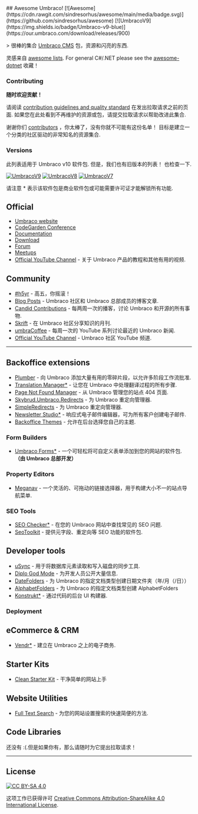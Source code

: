 <div class="github-widget" data-repo="umbraco-community/awesome-umbraco"></div>
## Awesome Umbraco! [![Awesome](https://cdn.rawgit.com/sindresorhus/awesome/main/media/badge.svg)](https://github.com/sindresorhus/awesome) [![UmbracoV9](https://img.shields.io/badge/Umbraco-v9-blue)](https://our.umbraco.com/download/releases/900)

&gt; 很棒的集合 [Umbraco CMS](https://github.com/umbraco/Umbraco-CMS/) 包，资源和闪亮的东西.

灵感来自 [awesome lists](https://github.com/sindresorhus/awesome). For general C#/.NET please see the [awesome-dotnet](https://github.com/quozd/awesome-dotnet/) 收藏！

### Contributing

**随时欢迎贡献！** 

请阅读 [contribution guidelines and quality standard](https://github.com/umbraco-community/awesome-umbraco/blob/master/CONTRIBUTING.md) 在发出拉取请求之前的页面. 如果您在此处看到不再维护的资源或包，请提交拉取请求以帮助改进此集合.

谢谢你们 [contributors](https://github.com/umbraco-community/awesome-umbraco/graphs/contributors) ，你太棒了，没有你就不可能有这份名单！ 目标是建立一个分类的社区驱动的非常知名的资源集合.

### Versions
此列表适用于 Umbraco v10 软件包. 但是，我们也有旧版本的列表！ 也检查一下.

[![UmbracoV9](https://img.shields.io/badge/Umbraco-v9-blue)](https://github.com/umbraco-community/awesome-umbraco/blob/master/UMBRACO-V9.md)
[![UmbracoV8](https://img.shields.io/badge/Umbraco-v8-blue)](https://github.com/umbraco-community/awesome-umbraco/blob/master/UMBRACO-V8.md)
[![UmbracoV7](https://img.shields.io/badge/Umbraco-v7-blue)](https://github.com/umbraco-community/awesome-umbraco/blob/master/UMBRACO-V7.md)


请注意 * 表示该软件包是商业软件包或可能需要许可证才能解锁所有功能.

## Official

* [Umbraco website](https://umbraco.com)
* [CodeGarden Conference](https://codegarden20.com/)
* [Documentation](https://our.umbraco.com/documentation/)
* [Download](https://our.umbraco.com/download/)
* [Forum](https://our.umbraco.com/forum/)
* [Meetups](https://www.meetup.com/pro/umbraco)
* [Official YouTube Channel](https://www.youtube.com/umbracohq) - 关于 Umbraco 产品的教程和其他有用的视频.

## Community

* [#h5yr](https://h5yr.com/) - 高五，你摇滚！
* [Blog Posts](https://our.umbraco.com/community/blog-posts/) - Umbraco 社区和 Umbraco 总部成员的博客文章.
* [Candid Contributions](https://candidcontributions.com/) - 每两周一次的播客，讨论 Umbraco 和开源的所有事物.
* [Skrift](https://skrift.io/) - 在 Umbraco 社区分享知识的月刊.
* [umbraCoffee](https://www.youtube.com/umbracoffee) - 每周一次的 YouTube 系列讨论最近的 Umbraco 新闻.
* [Official YouTube Channel](https://www.youtube.com/c/umbracocommunity/) - Umbraco 社区 YouTube 频道.

---

## Backoffice extensions

* [Plumber](https://our.umbraco.com/packages/backoffice-extensions/plumber-workflow-for-umbraco/) - 向 Umbraco 添加大量有用的零碎片段，以允许多阶段工作流批准.
* [Translation Manager*](https://our.umbraco.com/packages/backoffice-extensions/translation-manager/) - 让您在 Umbraco 中处理翻译过程的所有步骤.
* [Page Not Found Manager](https://our.umbraco.com/packages/backoffice-extensions/hot-chilli-page-not-found-manager) - 从 Umbraco 管理您的站点 404 页面.
* [Skybrud.Umbraco.Redirects](https://our.umbraco.com/packages/website-utilities/skybrud-redirects/) - 为 Umbraco 重定向管理器.
* [SimpleRedirects](https://our.umbraco.com/packages/backoffice-extensions/simpleredirects/) - 为 Umbraco 重定向管理器.
* [Newsletter Studio*](https://our.umbraco.com/packages/backoffice-extensions/newsletter-studio-the-email-studio/) - 响应式电子邮件编辑器，可为所有客户创建电子邮件.
* [Backoffice Themes](https://our.umbraco.com/packages/backoffice-extensions/backoffice-themes/) - 允许在后台选择您自己的主题.

### Form Builders

* [Umbraco Forms*](https://umbraco.com/products/umbraco-forms/)  - 一个可轻松将可自定义表单添加到您的网站的软件包.  **（由 Umbraco 总部开发）**

### Property Editors

* [Meganav](https://our.umbraco.com/packages/website-utilities/meganav/) - 一个灵活的、可拖动的链接选择器，用于构建大小不一的站点导航菜单.

### SEO Tools

* [SEO Checker*](https://soetemansoftware.nl/seo-checker) - 在您的 Umbraco 网站中查找常见的 SEO 问题.
* [SeoToolkit](https://our.umbraco.com/packages/backoffice-extensions/seotoolkit/) - 提供元字段、重定向等 SEO 功能的软件包.

## Developer tools

* [uSync](https://our.umbraco.org/projects/developer-tools/usync/) - 用于将数据库元素读取和写入磁盘的同步工具.
* [Diplo God Mode](https://our.umbraco.com/packages/developer-tools/diplo-god-mode/) - 为开发人员公开大量信息.
* [DateFolders](https://our.umbraco.com/packages/developer-tools/datefolders/) - 为 Umbraco 的指定文档类型创建日期文件夹（年/月（/日））
* [AlphabetFolders](https://our.umbraco.com/packages/developer-tools/alphabetfolders/) - 为 Umbraco 的指定文档类型创建 AlphabetFolders
* [Konstrukt*](https://our.umbraco.com/packages/backoffice-extensions/konstrukt/) - 通过代码的后台 UI 构建器.

### Deployment


## eCommerce &amp; CRM

* [Vendr*](https://vendr.net/) - 建立在 Umbraco 之上的电子商务.

## Starter Kits

* [Clean Starter Kit](https://our.umbraco.com/packages/starter-kits/clean-starter-kit/) - 干净简单的网站上手

## Website Utilities

* [Full Text Search](https://our.umbraco.com/packages/website-utilities/full-text-search-for-umbraco/) - 为您的网站设置搜索的快速简便的方法.

## Code Libraries

还没有 :(.但是如果你有，那么请随时为它提出拉取请求！

---

## License

[![CC BY-SA 4.0](https://i.creativecommons.org/l/by-sa/4.0/88x31.png)](http://creativecommons.org/licenses/by-sa/4.0/)

这项工作已获得许可 [Creative Commons Attribution-ShareAlike 4.0 International License](http://creativecommons.org/licenses/by-sa/4.0/).
